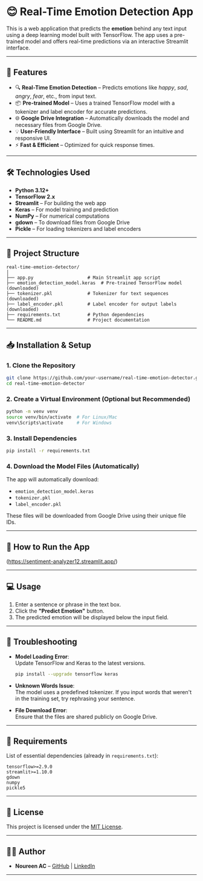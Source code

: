 

# 😊 Real-Time Emotion Detection App

This is a web application that predicts the **emotion** behind any text input using a deep learning model built with TensorFlow. The app uses a pre-trained model and offers real-time predictions via an interactive Streamlit interface.

---

## 🚀 Features

- 🔍 **Real-Time Emotion Detection** – Predicts emotions like *happy*, *sad*, *angry*, *fear*, etc., from input text.  
- 📦 **Pre-trained Model** – Uses a trained TensorFlow model with a tokenizer and label encoder for accurate predictions.  
- 🌐 **Google Drive Integration** – Automatically downloads the model and necessary files from Google Drive.  
- 💡 **User-Friendly Interface** – Built using Streamlit for an intuitive and responsive UI.  
- ⚡ **Fast & Efficient** – Optimized for quick response times.

---

## 🛠️ Technologies Used

- **Python 3.12+**
- **TensorFlow 2.x**
- **Streamlit** – For building the web app
- **Keras** – For model training and prediction
- **NumPy** – For numerical computations
- **gdown** – To download files from Google Drive
- **Pickle** – For loading tokenizers and label encoders  

---

## 📂 Project Structure

```
real-time-emotion-detector/
│
├── app.py                    # Main Streamlit app script
├── emotion_detection_model.keras  # Pre-trained TensorFlow model (downloaded)
├── tokenizer.pkl             # Tokenizer for text sequences (downloaded)
├── label_encoder.pkl         # Label encoder for output labels (downloaded)
├── requirements.txt          # Python dependencies
└── README.md                 # Project documentation
```

---

## 📥 Installation & Setup

### 1. Clone the Repository
```bash
git clone https://github.com/your-username/real-time-emotion-detector.git
cd real-time-emotion-detector
```

### 2. Create a Virtual Environment (Optional but Recommended)
```bash
python -m venv venv
source venv/bin/activate  # For Linux/Mac
venv\Scripts\activate     # For Windows
```

### 3. Install Dependencies
```bash
pip install -r requirements.txt
```

### 4. Download the Model Files (Automatically)
The app will automatically download:
- `emotion_detection_model.keras`
- `tokenizer.pkl`
- `label_encoder.pkl`  

These files will be downloaded from Google Drive using their unique file IDs.

---

## 🚦 How to Run the App

(https://sentiment-analyzer12.streamlit.app/)

---

## 💻 Usage

1. Enter a sentence or phrase in the text box.  
2. Click the **"Predict Emotion"** button.  
3. The predicted emotion will be displayed below the input field.

---

## 🔧 Troubleshooting

- **Model Loading Error**:  
  Update TensorFlow and Keras to the latest versions.  
  ```bash
  pip install --upgrade tensorflow keras
  ```

- **Unknown Words Issue**:  
  The model uses a predefined tokenizer. If you input words that weren't in the training set, try rephrasing your sentence.

- **File Download Error**:  
  Ensure that the files are shared publicly on Google Drive.

---

## 📝 Requirements

List of essential dependencies (already in `requirements.txt`):

```
tensorflow>=2.9.0
streamlit>=1.10.0
gdown
numpy
pickle5
```

---

## 📜 License

This project is licensed under the [MIT License](https://opensource.org/licenses/MIT).

---

## 👨‍💻 Author

- **Noureen AC** – [GitHub](https://github.com/Nourin04) | [LinkedIn](https://linkedin.com/in/noureen-ac)

---

